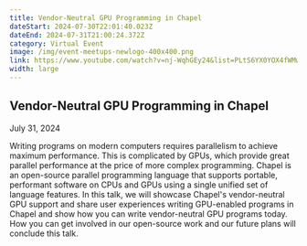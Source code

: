 ```yaml
---
title: Vendor-Neutral GPU Programming in Chapel
dateStart: 2024-07-30T22:01:40.023Z
dateEnd: 2024-07-31T21:00:24.372Z
category: Virtual Event
image: /img/event-meetups-newlogo-400x400.png
link: https://www.youtube.com/watch?v=nj-WqhGEy24&list=PLtS6YX0YOX4fWMwKbp9blyI1GLdXlbWjY
width: large
---
```

## Vendor-Neutral GPU Programming in Chapel

July 31, 2024

Writing programs on modern computers requires parallelism to achieve maximum performance. This is complicated by GPUs, which provide great parallel performance at the price of more complex programming. Chapel is an open-source parallel programming language that supports portable, performant software on CPUs and GPUs using a single unified set of language features. In this talk, we will showcase Chapel's vendor-neutral GPU support and share user experiences writing GPU-enabled programs in Chapel and show how you can write vendor-neutral GPU programs today. How you can get involved in our open-source work and our future plans will conclude this talk.